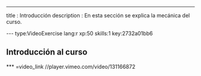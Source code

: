 ---
title       : Introducción
description : En esta sección se explica la mecánica del curso.


--- type:VideoExercise lang:r xp:50 skills:1 key:2732a01bb6
## Introducción al curso

*** =video_link
//player.vimeo.com/video/131166872



